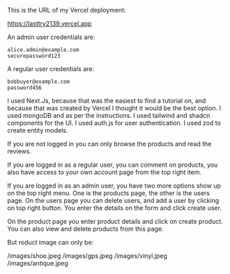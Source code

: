 This is the URL of my Vercel deployment:

https://lasttry2139.vercel.app

An admin user credentials are:

    alice.admin@example.com
    securepassword123

    
A regular user credentials are:

    bobbuyer@example.com
    password456

I used Next.Js, because that was the easiest to find a tutorial on, and because that was created by Vercel I thought it would be the best option.
I used mongoDB and  as per the instructions.
I used tailwind and shadcn components for the UI.
I used auth.js for user authentication.
I used zod to create entity models.

If you are not logged in you can only browse the products and read the reviews.

If you are logged in as a regular user, you can comment on products,
you also have access to your own account page from the top right item.

If you are logged in as an admin user, you have two more options show up on the top right menu.
One is the products page, the other is the users page.
On the users page you can delete users, and add a user by clicking on top right button. You enter the details on the form and click create user.

On the product page you enter product details and click on create product.
You can also view and delete products from this page.

But roduct image can only be:

/images/shoe.jpeg
/images/gps.jpeg
/images/vinyl.jpeg
/images/antique.jpeg




